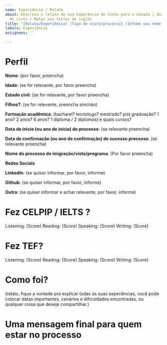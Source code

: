```yaml
---
name: Experiência / Relato
about: Descreva o relato de sua experência de vinda para o Canadá / Imigração / Processo
  de visto / Notas nos testes de inglês
title: "[Relato/Experiência] [Tipo de visto/processo] (Infome seu nome aqui)"
labels: Experiência
assignees: ''

---
```


# Perfil 

**Nome**: (por favor, preencha)

**Idade**: (se for relevante, por favor preencha)

**Estado civil**: (se for relevante, por favor preencha)

**Filhos?**: (se for relevante, preencha sim/não)

**Formação acadêmica**: (bacharel? tecnologo? mestrado? pós graduação? 1 ano? 2 anos? 6 anos? 1 diploma / 2 diplomas) e quais cursos?

**Data de inicio (ou ano de inicio) do processo**:  (se relevante preencha)

**Data de confirmação (ou ano de confirmação) de sucesso processo**:  (se relevante preencha)

**Nome do processo de imigração/visto/programa**: (Por favor preencha)


**Redes Sociais**

**LinkedIn**: (se quiser informar, por favor, informe)

**Github**: (se quiser informar, por favor, informe)

**Outra**:  (se quiser informar e achar relevante, por favor, informe)



# Fez CELPIP / IELTS ?

Listening: (Score)
Reading: (Score)
Speaking: (Score)
Writing: (Score)

# Fez TEF?

Listening: (Score)
Reading: (Score)
Speaking: (Score)
Writing: (Score)

# Como foi?

(relato, fique a vontade pra explicar todas as suas experiências, você pode colocar datas importantes, cenários e dificuldades encontradas, ou qualquer coisa que deseje compartilhar.)


# Uma mensagem final para quem estar no processo
